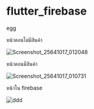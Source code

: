 # flutter_firebase
 egg

หน้าตอนไม่มีสินค้า

![Screenshot_25641017_012048](https://user-images.githubusercontent.com/62538041/137598315-b21a97f5-46f0-4761-8718-f505eb2ef39f.jpg)


หน้าตอนมีสินค้า


![Screenshot_25641017_010731](https://user-images.githubusercontent.com/62538041/137598325-db19576c-dae2-41d0-84da-c2d6445a628d.jpg)


หน้าใน firebase 

![ddd](https://user-images.githubusercontent.com/62538041/137598363-696d97b4-8f7d-4450-8344-d4abe5ac3a27.PNG)

